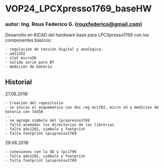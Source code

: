 # VOP24_LPCXpresso1769_baseHW #

### autor: Ing. Roux Federico G. (rouxfederico@gmail.com) ###

Desarrollo en KICAD del hardware base para LPCXpresso1769 con los componentes básicos:

	- regulación de tensión digital y analógica.
	- ads1292
	- slot microSD
	- salida serie para BT
	- medición de batería
	
## Historial ##

27.06.2018:

	- Creación del repositorio
    - se inicio el esquematico con dos reg mc1702, micro sd y medicion de bateria con lm358
    ...
    - se agrego simbolo del lpcxpresso1769
    - falta acomodar los directorios de las librerias
    - falta ads1292, simbolo y footprint
    - falta footprint lpcxpresso1769

29.06.2018:

    - conexiones con la SD y lpc1796
    - falta ads1292, simbolo y footprint
    - falta footprint lpcxpresso1769

